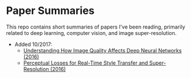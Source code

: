 # Paper Summaries
This repo contains short summaries of papers I've been reading, primarily related to deep learning, computer vision, and image super-resolution.

* Added 10/2017:
  * [Understanding How Image Quality Affects Deep Neural Networks (2016)](/image_quality_dnns.md)
  * [Perceptual Losses for Real-Time Style Transfer and Super-Resolution (2016)](/perceptual_loss.md)
